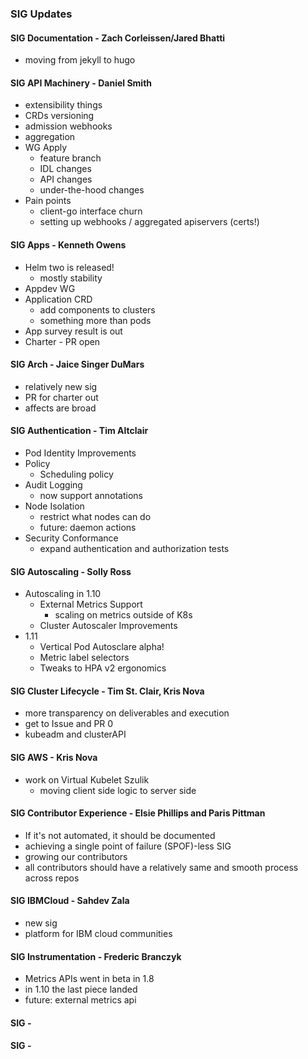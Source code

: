 ### SIG Updates

#### SIG Documentation - Zach Corleissen/Jared Bhatti
- moving from jekyll to hugo

#### SIG API Machinery - Daniel Smith
- extensibility things
- CRDs versioning
- admission webhooks
- aggregation
- WG Apply
  - feature branch
  - IDL changes
  - API changes
  - under-the-hood changes
- Pain points
  - client-go interface churn
  - setting up webhooks / aggregated apiservers (certs!)

#### SIG Apps - Kenneth Owens
- Helm two is released!
  - mostly stability
- Appdev WG
- Application CRD
  - add components to clusters
  - something more than pods
- App survey result is out
- Charter - PR open

#### SIG Arch - Jaice Singer DuMars
- relatively new sig
- PR for charter out
- affects are broad

#### SIG Authentication - Tim Altclair
- Pod Identity Improvements
- Policy
  - Scheduling policy
- Audit Logging
  - now support annotations
- Node Isolation
    - restrict what nodes can do
    - future: daemon actions
- Security Conformance
  - expand authentication and authorization tests

#### SIG Autoscaling - Solly Ross
  - Autoscaling in 1.10
    - External Metrics Support
      - scaling on metrics outside of K8s
    - Cluster Autoscaler Improvements
  - 1.11
    - Vertical Pod Autosclare alpha!
    - Metric label selectors
    - Tweaks to HPA v2 ergonomics

#### SIG Cluster Lifecycle - Tim St. Clair, Kris Nova
- more transparency on deliverables and execution
- get to Issue and PR 0
- kubeadm and clusterAPI

#### SIG AWS - Kris Nova
- work on Virtual Kubelet
 Szulik
  - moving client side logic to server side

#### SIG Contributor Experience - Elsie Phillips and Paris Pittman
- If it's not automated, it should be documented
- achieving a single point of failure (SPOF)-less SIG
- growing our contributors
- all contributors should have a relatively same and smooth process across repos

#### SIG IBMCloud - Sahdev Zala
- new sig
- platform for IBM cloud communities

#### SIG Instrumentation - Frederic Branczyk
- Metrics APIs went in beta in 1.8
- in 1.10 the last piece landed
- future: external metrics api

#### SIG -

#### SIG -
